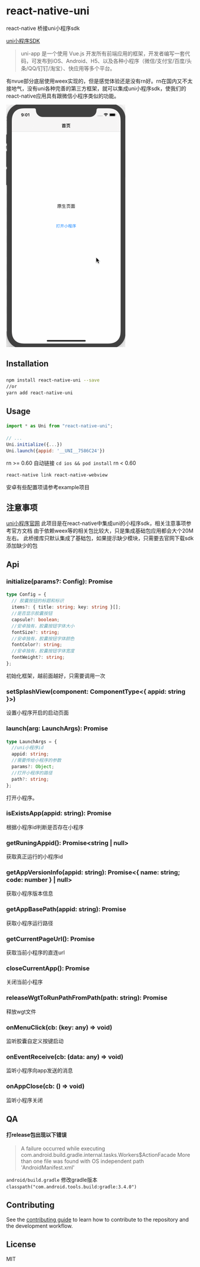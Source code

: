 # react-native-uni

react-native 桥接uni小程序sdk


[uni小程序SDK](https://nativesupport.dcloud.net.cn/)
> uni-app 是一个使用 Vue.js 开发所有前端应用的框架，开发者编写一套代码，可发布到iOS、Android、H5、以及各种小程序（微信/支付宝/百度/头条/QQ/钉钉/淘宝）、快应用等多个平台。

有nvue部分底层使用weex实现的，但是感觉体验还是没有rn好。rn在国内又不太接地气，没有uni各种完善的第三方框架，就可以集成uni小程序sdk，使我们的react-native应用具有跟微信小程序类似的功能。

![示例](./images/example.gif)

## Installation

###

```sh
npm install react-native-uni --save
//or
yarn add react-native-uni
```

## Usage

```js
import * as Uni from "react-native-uni";

// ...
Uni.initialize({...})
Uni.launch({appid: '__UNI__7586C24'})
```
rn >= 0.60 自动链接 `cd ios && pod install`
rn < 0.60

```bash
react-native link react-native-webview
```

安卓有些配置项请参考example项目

## 注意事项
[uni小程序官网](https://nativesupport.dcloud.net.cn/)
此项目是在react-native中集成uni的小程序sdk，相关注意事项参考官方文档
由于依赖weex等的相关包比较大，只是集成基础包应用都会大个20M左右。
此桥接库只默认集成了基础包，如果提示缺少模块，只需要去官网下载sdk添加缺少的包


## Api

### initialize(params?: Config): Promise<boolean>

```ts
type Config = {
  // 胶囊按钮的标题和标识
  items?: { title: string; key: string }[];
  //是否显示胶囊按钮
  capsule?: boolean;
  //安卓独有，胶囊按钮字体大小
  fontSize?: string;
  //安卓独有，胶囊按钮字体颜色
  fontColor?: string;
  //安卓独有，胶囊按钮字体宽度
  fontWeight?: string;
};
```
初始化框架，越前面越好，只需要调用一次


### setSplashView(component: ComponentType<{ appid: string }>)

设置小程序开启的启动页面

### launch(arg: LaunchArgs): Promise<boolean>

```ts
type LaunchArgs = {
  //uni小程序id
  appid: string;
  //需要传给小程序的参数
  params?: Object;
  //打开小程序的路径
  path?: string;
};
```

打开小程序。

### isExistsApp(appid: string): Promise<boolean>

根据小程序id判断是否存在小程序

### getRuningAppid(): Promise<string | null>

获取真正运行的小程序id

### getAppVersionInfo(appid: string): Promise<{ name: string; code: number } | null>

获取小程序版本信息

### getAppBasePath(appid: string): Promise<string>

获取小程序运行路径

### getCurrentPageUrl(): Promise<string>

获取当前小程序的直连url

### closeCurrentApp(): Promise<boolean>

关闭当前小程序

### releaseWgtToRunPathFromPath(path: string): Promise<boolean>

释放wgt文件

### onMenuClick(cb: (key: any) => void)

监听胶囊自定义按键启动

### onEventReceive(cb: (data: any) => void)

监听小程序向app发送的消息

### onAppClose(cb: () => void)

监听小程序关闭

## QA

#### 打release包出现以下错误
>  A failure occurred while executing com.android.build.gradle.internal.tasks.Workers$ActionFacade
   More than one file was found with OS independent path 'AndroidManifest.xml'

 `android/build.gradle` 修改gradle版本 `classpath("com.android.tools.build:gradle:3.4.0")`

## Contributing

See the [contributing guide](CONTRIBUTING.md) to learn how to contribute to the repository and the development workflow.


## License

MIT
